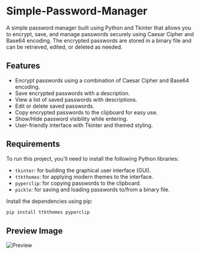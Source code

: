 # Simple-Password-Manager
 A simple password manager built using Python and Tkinter that allows you to encrypt, save, and manage passwords securely using Caesar Cipher and Base64 encoding. The encrypted passwords are stored in a binary file and can be retrieved, edited, or deleted as needed.

## Features
- Encrypt passwords using a combination of Caesar Cipher and Base64 encoding.
- Save encrypted passwords with a description.
- View a list of saved passwords with descriptions.
- Edit or delete saved passwords.
- Copy encrypted passwords to the clipboard for easy use.
- Show/Hide password visibility while entering.
- User-friendly interface with Tkinter and themed styling.

## Requirements

To run this project, you'll need to install the following Python libraries:

- `tkinter`: for building the graphical user interface (GUI).
- `ttkthemes`: for applying modern themes to the interface.
- `pyperclip`: for copying passwords to the clipboard.
- `pickle`: for saving and loading passwords to/from a binary file.

Install the dependencies using pip:
```bash
pip install ttkthemes pyperclip
```

## Preview Image
![Preview](https://github.com/user-attachments/assets/af76d50f-cdaf-4ca4-8057-23475741c260)
